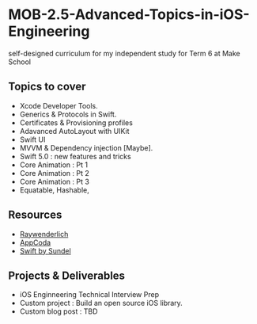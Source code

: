 # MOB-2.5-Advanced-Topics-in-iOS-Engineering

self-designed curriculum for my independent study for Term 6 at Make School

## Topics to cover 

* Xcode Developer Tools.
* Generics & Protocols in Swift.
* Certificates & Provisioning profiles
* Adavanced AutoLayout with UIKit
* Swift UI
* MVVM & Dependency injection [Maybe].
* Swift 5.0 : new features and tricks
* Core Animation : Pt 1
* Core Animation : Pt 2
* Core Animation : Pt 3
* Equatable, Hashable, 


## Resources 

* <a href="https://www.raywenderlich.com/">Raywenderlich</a>
* <a href="">AppCoda</a>
* <a href="https://www.swiftbysundell.com/">Swift by Sundel</a>
## Projects & Deliverables 

* iOS Enginneering Technical Interview Prep
* Custom project : Build an open source iOS library.
* Custom blog post : TBD
